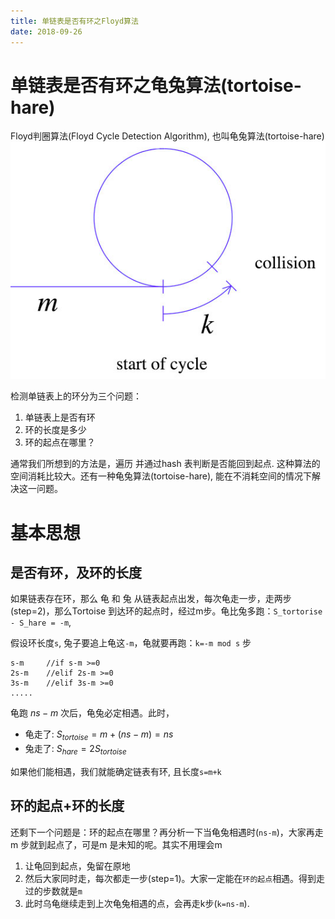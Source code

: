 ```yaml
---
title: 单链表是否有环之Floyd算法
date: 2018-09-26
---
```

# 单链表是否有环之龟兔算法(tortoise-hare)
Floyd判圈算法(Floyd Cycle Detection Algorithm), 也叫龟兔算法(tortoise-hare)
![cycle](/img/cycle-detection.png)

检测单链表上的环分为三个问题：
1. 单链表上是否有环
2. 环的长度是多少
3. 环的起点在哪里？

通常我们所想到的方法是，遍历 并通过hash 表判断是否能回到起点. 这种算法的空间消耗比较大。还有一种龟兔算法(tortoise-hare), 能在不消耗空间的情况下解决这一问题。

# 基本思想

## 是否有环，及环的长度
如果链表存在环，那么 龟 和 兔 从链表起点出发，每次龟走一步，走两步(step=2)，那么Tortoise 到达环的起点时，经过m步。龟比兔多跑：`S_tortorise - S_hare = -m`, 

假设环长度`s`, 兔子要追上龟这`-m`，龟就要再跑：`k=-m mod s` 步

    s-m     //if s-m >=0
    2s-m    //elif 2s-m >=0
    3s-m    //elif 3s-m >=0
    .....

龟跑 $ns-m$ 次后，龟兔必定相遇。此时，

- 龟走了: $S_{tortoise} = m+(ns-m) = ns$
- 兔走了: $S_{hare} = 2S_{tortoise}$

如果他们能相遇，我们就能确定链表有环, 且长度`s=m+k`

## 环的起点+环的长度
还剩下一个问题是：环的起点在哪里？再分析一下当龟兔相遇时(`ns-m`)，大家再走m 步就到起点了，可是m 是未知的呢。其实不用理会m
1. 让龟回到起点，兔留在原地
2. 然后大家同时走，每次都走一步(step=1)。大家一定能在`环的起点`相遇。得到走过的步数就是`m`
3. 此时乌龟继续走到上次龟兔相遇的点，会再走k步(`k=ns-m`). 
